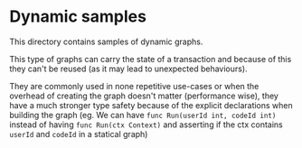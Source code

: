 # Dynamic samples

This directory contains samples of dynamic graphs.

This type of graphs can carry the state of a transaction and because of this they can't be reused (as it may lead to unexpected behaviours).

They are commonly used in none repetitive use-cases or when the overhead of creating the graph doesn't matter (performance wise), they have a much stronger type safety because of the explicit declarations when building the graph (eg. We can have `func Run(userId int, codeId int)` instead of having `func Run(ctx Context)` and asserting if the ctx contains `userId` and `codeId` in a statical graph) 